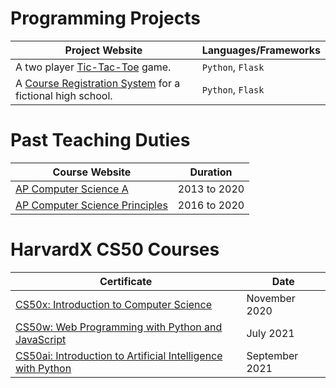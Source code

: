 <!--
|-------------------------------------------------------------------------------
| index.md
|-------------------------------------------------------------------------------
|
| Author:       Alwin Tareen
| Created:      Jan 25, 2021
|
| This is my personal website.
|
-->

# Programming Projects

Project Website | Languages/Frameworks
---------------- | --------------------
A two player [Tic-Tac-Toe](https://alwin-tictactoe.herokuapp.com/) game. | `Python`, `Flask`
A [Course Registration System](http://academic-registration.herokuapp.com/login) for a fictional high school. | `Python`, `Flask`

# Past Teaching Duties

Course Website | Duration
-------------- | --------
[AP Computer Science A](https://altareen.github.io/csa) | 2013 to 2020
[AP Computer Science Principles](https://altareen.github.io/csp) | 2016 to 2020

# HarvardX CS50 Courses

Certificate | Date
----------- | ----
[CS50x: Introduction to Computer Science](https://cs50.harvard.edu/certificates/83d1179c-48e4-4810-ae17-d11446b49675) | November 2020
[CS50w: Web Programming with Python and JavaScript](https://cs50.harvard.edu/certificates/d3d34148-f4a2-422e-b08c-47b947cfb25d) | July 2021
[CS50ai: Introduction to Artificial Intelligence with Python](https://cs50.harvard.edu/certificates/f98b48eb-c761-4517-9f6f-bb83402f8971) | September 2021

<!-- # [edX:](https://www.edx.org) Verified Course Certificates

Course Code | Course Title | Date | Verified Certificate Link
----------- | ------------ | ---- | -------------------------
MITx 6.00.1x | Introduction to Computer Science and Programming Using Python | August 2015 | [MITx 6.00.1x Certificate](https://verify.edx.org/cert/5b17beb140d747268addaf8f42dd318e)
MITx 6.00.2x | Introduction to Computational Thinking and Data Science | December 2015 | [MITx 6.00.2x Certificate](https://courses.edx.org/certificates/c6bf2d4185d448a48027700a639cadb2)
HarvardX CS50 | Introduction to Computer Science | January 2017 | [HarvardX CS50 Certificate](https://courses.edx.org/certificates/da55c9a62aef46b1bd7f4cd02b3ada82)

---

# [Coursera:](https://www.coursera.org) Verified Course Certificates

### Fundamentals of Computing Specialization, *Rice University*

Course Code | Course Title | Date | Verified Certificate Link
----------- | ------------ | ---- | -------------------------
Rice FOC1   | An Introduction to Interactive Programming in Python(Part 1) | October 2016 | [Rice FOC1 Certificate](https://www.coursera.org/account/accomplishments/certificate/PT4X2V9RR9JL)
Rice FOC2   | An Introduction to Interactive Programming in Python(Part 2) | October 2016 | [Rice FOC2 Certificate](https://www.coursera.org/account/accomplishments/certificate/HSXM8ABZDCPE)
Rice FOC3   | Principles of Computing(Part 1) | October 2016 | [Rice FOC3 Certificate](https://www.coursera.org/account/accomplishments/certificate/BQ85BJBTVSF8)
Rice FOC4   | Principles of Computing(Part 2) | May 2017 | [Rice FOC4 Certificate](https://www.coursera.org/account/accomplishments/certificate/WGYK6GMRJ86J)
Rice FOC5   | Algorithmic Thinking(Part 1) | October 2016 | [Rice FOC5 Certificate](https://www.coursera.org/account/accomplishments/certificate/YFVPF96TQV78)
Rice FOC6   | Algorithmic Thinking(Part 2) | May 2017 | [Rice FOC6 Certificate](https://www.coursera.org/account/accomplishments/certificate/3YHFELD3LCF5)
Rice FOC7   | The Fundamentals of Computing Capstone Exam | June 2017 | [Rice FOC7 Certificate](https://www.coursera.org/account/accomplishments/certificate/46X42SMSLJD5)

---

# [University at Buffalo:](https://engineering.buffalo.edu/computer-science-engineering.html) Design Projects

Course Code | Course Title | Description | File Size | PDF File
----------- | ------------ | ----------- | --------- | --------
CSE 521     | Introduction to Operating Systems | Design of a Secondary Storage System in C++ | 130KB | [cse521project3.pdf](./assets/cse521project3.pdf)
CSE 563     | Knowledge Representation | An Application of Ontological Concepts on a Knowledge Base | 227KB | [cse563project1.pdf](./assets/cse563project1.pdf)
CSE 701     | Wireless Networking Seminar | Robust Rate Adaptation for 802.11 Wireless Networks | 829KB | [cse701rateAdaptation.pdf](./assets/cse701rateAdaptation.pdf)

---

# Journal Papers

Conference | Date | Paper | File Size | PDF File
---------- | ---- | ----- | --------- | --------
International Symposium on Circuits and Systems | May 2000 | Gate Triggering of Integrated Circuits | 331KB | [iscas2000gateTriggering.pdf](./assets/iscas2000gateTriggering.pdf)
Midwest Symposium on Circuits and Systems | August 2002 | Comparison and Analysis of Delay Elements | 90KB | [mwscas2002delayElements.pdf](./assets/mwscas2002delayElements.pdf)
Advanced Information Retrieval | May 2011 | A Cold Start Recommendation System | 687KB | [mscseProject20may2011.pdf](./assets/mscseProject20may2011.pdf)

---

# [Beijing National Day School:](http://www.bndsedu.com/index.php?m=Index&a=index_eng) Teaching Duties

Course Website | Grade Level | Section Number 
-------------- | ----------- | --------------:
[AP Computer Science A](https://altareen.github.io/csa) | 11 and 12 | 1 and 5
[AP Computer Science Principles](https://altareen.github.io/csp) | 11 and 12 | 2 and 3 -->

